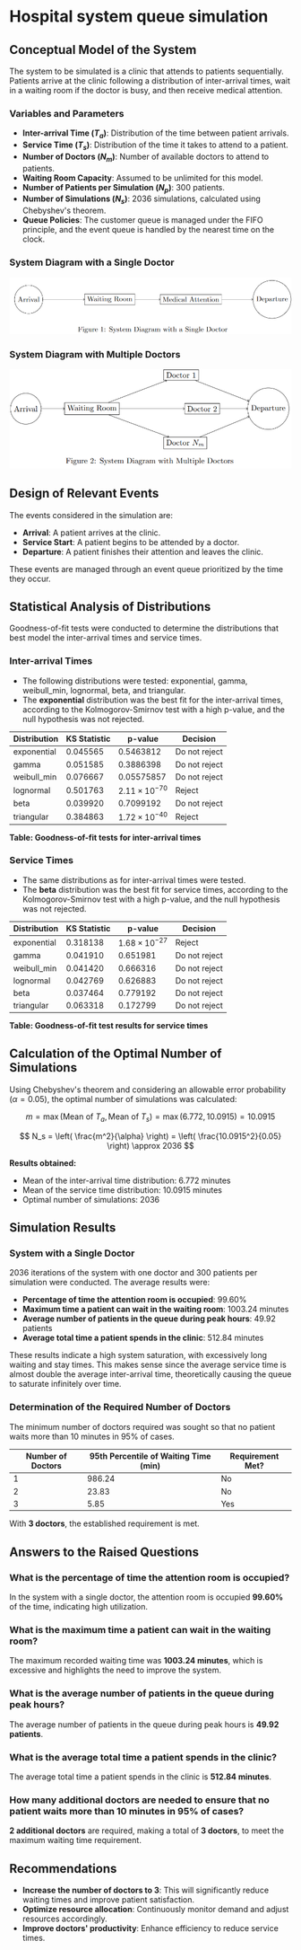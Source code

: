 # Hospital system queue simulation


## Conceptual Model of the System

The system to be simulated is a clinic that attends to patients sequentially. Patients arrive at the clinic following a distribution of inter-arrival times, wait in a waiting room if the doctor is busy, and then receive medical attention.

### Variables and Parameters

- **Inter-arrival Time ($T_a$)**: Distribution of the time between patient arrivals.
- **Service Time ($T_s$)**: Distribution of the time it takes to attend to a patient.
- **Number of Doctors ($N_m$)**: Number of available doctors to attend to patients.
- **Waiting Room Capacity**: Assumed to be unlimited for this model.
- **Number of Patients per Simulation ($N_p$)**: 300 patients.
- **Number of Simulations ($N_s$)**: 2036 simulations, calculated using Chebyshev's theorem.
- **Queue Policies**: The customer queue is managed under the FIFO principle, and the event queue is handled by the nearest time on the clock.

### System Diagram with a Single Doctor

![System diagram with a single doctor](single.png)

### System Diagram with Multiple Doctors

![System diagram with multiple doctors](multiple.png)

## Design of Relevant Events

The events considered in the simulation are:

- **Arrival**: A patient arrives at the clinic.
- **Service Start**: A patient begins to be attended by a doctor.
- **Departure**: A patient finishes their attention and leaves the clinic.

These events are managed through an event queue prioritized by the time they occur.

## Statistical Analysis of Distributions

Goodness-of-fit tests were conducted to determine the distributions that best model the inter-arrival times and service times.

### Inter-arrival Times

- The following distributions were tested: exponential, gamma, weibull\_min, lognormal, beta, and triangular.
- The **exponential** distribution was the best fit for the inter-arrival times, according to the Kolmogorov-Smirnov test with a high p-value, and the null hypothesis was not rejected.

| Distribution   | KS Statistic | p-value               | Decision        |
|----------------|--------------|-----------------------|-----------------|
| exponential    | 0.045565     | 0.5463812             | Do not reject   |
| gamma          | 0.051585     | 0.3886398             | Do not reject   |
| weibull_min    | 0.076667     | 0.05575857            | Do not reject   |
| lognormal      | 0.501763     | $2.11 \times 10^{-70}$ | Reject          |
| beta           | 0.039920     | 0.7099192             | Do not reject   |
| triangular     | 0.384863     | $1.72 \times 10^{-40}$ | Reject          |

**Table: Goodness-of-fit tests for inter-arrival times**

### Service Times

- The same distributions as for inter-arrival times were tested.
- The **beta** distribution was the best fit for service times, according to the Kolmogorov-Smirnov test with a high p-value, and the null hypothesis was not rejected.

| Distribution   | KS Statistic | p-value               | Decision        |
|----------------|--------------|-----------------------|-----------------|
| exponential    | 0.318138     | $1.68 \times 10^{-27}$ | Reject          |
| gamma          | 0.041910     | 0.651981              | Do not reject   |
| weibull_min    | 0.041420     | 0.666316              | Do not reject   |
| lognormal      | 0.042769     | 0.626883              | Do not reject   |
| beta           | 0.037464     | 0.779192              | Do not reject   |
| triangular     | 0.063318     | 0.172799              | Do not reject   |

**Table: Goodness-of-fit test results for service times**

## Calculation of the Optimal Number of Simulations

Using Chebyshev's theorem and considering an allowable error probability ($\alpha = 0.05$), the optimal number of simulations was calculated:

$$
m = \max(\text{Mean of } T_a, \text{Mean of } T_s) = \max(6.772, 10.0915) = 10.0915
$$

$$
N_s = \left( \frac{m^2}{\alpha} \right) = \left( \frac{10.0915^2}{0.05} \right) \approx 2036
$$

**Results obtained:**

- Mean of the inter-arrival time distribution: 6.772 minutes
- Mean of the service time distribution: 10.0915 minutes
- Optimal number of simulations: 2036

## Simulation Results

### System with a Single Doctor

2036 iterations of the system with one doctor and 300 patients per simulation were conducted. The average results were:

- **Percentage of time the attention room is occupied**: 99.60%
- **Maximum time a patient can wait in the waiting room**: 1003.24 minutes
- **Average number of patients in the queue during peak hours**: 49.92 patients
- **Average total time a patient spends in the clinic**: 512.84 minutes

These results indicate a high system saturation, with excessively long waiting and stay times. This makes sense since the average service time is almost double the average inter-arrival time, theoretically causing the queue to saturate infinitely over time.

### Determination of the Required Number of Doctors

The minimum number of doctors required was sought so that no patient waits more than 10 minutes in 95% of cases.

| Number of Doctors | 95th Percentile of Waiting Time (min) | Requirement Met? |
|-------------------|---------------------------------------|-------------------|
| 1                 | 986.24                                | No                |
| 2                 | 23.83                                 | No                |
| 3                 | 5.85                                  | Yes               |

With **3 doctors**, the established requirement is met.

## Answers to the Raised Questions

### What is the percentage of time the attention room is occupied?

In the system with a single doctor, the attention room is occupied **99.60%** of the time, indicating high utilization.

### What is the maximum time a patient can wait in the waiting room?

The maximum recorded waiting time was **1003.24 minutes**, which is excessive and highlights the need to improve the system.

### What is the average number of patients in the queue during peak hours?

The average number of patients in the queue during peak hours is **49.92 patients**.

### What is the average total time a patient spends in the clinic?

The average total time a patient spends in the clinic is **512.84 minutes**.

### How many additional doctors are needed to ensure that no patient waits more than 10 minutes in 95% of cases?

**2 additional doctors** are required, making a total of **3 doctors**, to meet the maximum waiting time requirement.

## Recommendations

- **Increase the number of doctors to 3**: This will significantly reduce waiting times and improve patient satisfaction.
- **Optimize resource allocation**: Continuously monitor demand and adjust resources accordingly.
- **Improve doctors' productivity**: Enhance efficiency to reduce service times.
